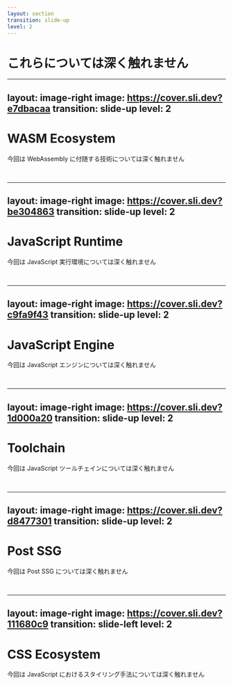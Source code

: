 ```yaml
---
layout: section
transition: slide-up
level: 2
---
```


# これらについては深く触れません

---
layout: image-right
image: https://cover.sli.dev?e7dbacaa
transition: slide-up
level: 2
---

# WASM Ecosystem

今回は WebAssembly に付随する技術については深く触れません

<br />

<LogoList :items="[
    { name: 'WebAssembly', path: '/wasm/webassembly.svg' },
    { name: 'WASI', path: '/wasm/wasi.png' },
    { name: 'Wasmer', path: '/wasm/wasmer.svg' },
    { name: 'WASIX', path: '/wasm/wasix.svg' },
    { name: 'Grain', path: '/wasm/grain.svg' },
    { name: 'MoonBit', path: '/wasm/moonbit.svg' },
    { name: 'Onyx', path: '/wasm/onyx.svg' },
  ]"/>

---
layout: image-right
image: https://cover.sli.dev?be304863
transition: slide-up
level: 2
---

# JavaScript Runtime

今回は JavaScript 実行環境については深く触れません

<br/>

<LogoList :items="[
    { name: 'Node.js', path: '/runtime/node.js.svg' },
    { name: 'Deno', path: '/runtime/deno.svg' },
    { name: 'Bun', path: '/runtime/bun.svg' },
    { name: 'LLRT', path: '/runtime/llrt.svg' },
    { name: 'WinterJS', path: '/runtime/winterjs.png' },
    { name: 'WinterCG', path: '/runtime/wintercg.svg' },
  ]" />

---
layout: image-right
image: https://cover.sli.dev?c9fa9f43
transition: slide-up
level: 2
---

# JavaScript Engine

今回は JavaScript エンジンについては深く触れません

<br/>

<LogoList :items="[
    { name: 'V8', path: '/engine/v8.svg' },
    { name: 'Spider Monkey', path: '/engine/spidermonkey.svg' },
    { name: 'JavaScriptCore', path: '/engine/javascriptcore.svg' },
    { name: 'Hermes', path: '/engine/hermes.svg' },
    { name: 'Kiesel', path: '/engine/kiesel.svg' },
    { name: 'Boa', path: '/engine/boa.svg' },
  ]" />

---
layout: image-right
image: https://cover.sli.dev?1d000a20
transition: slide-up
level: 2
---

# Toolchain

今回は JavaScript ツールチェインについては深く触れません

<br/>

<LogoList :items="[
    { name: 'Grunt', path: '/toolchain/grunt.svg' },
    { name: 'Browserify', path: '/toolchain/browserify.svg' },
    { name: 'Webpack', path: '/toolchain/webpack.svg' },
    { name: 'Snowpack', path: '/toolchain/snowpack.svg' },
    { name: 'Vite', path: '/toolchain/vite.svg' },
    { name: 'Rollup.js', path: '/toolchain/rollup.js.svg' },
    { name: 'Turbopack', path: '/toolchain/turbopack.svg' },
    { name: 'Rolldown', path: '/toolchain/rolldown.svg' },
  ]" />

---
layout: image-right
image: https://cover.sli.dev?d8477301
transition: slide-up
level: 2
---

# Post SSG

今回は Post SSG については深く触れません

<br/>

<LogoList :items="[
    { name: '11ty', path: '/island/11ty.svg' },
    { name: 'Astro', path: '/island/astro.svg' },
    { name: 'Fresh', path: '/island/fresh.svg' },
    { name: 'Hono', path: '/island/hono.png' },
    { name: 'Alpine.js', path: '/island/alpine.js.svg' },
    { name: 'htmx', path: '/island/htmx.svg' },
  ]" />

---
layout: image-right
image: https://cover.sli.dev?111680c9
transition: slide-left
level: 2
---

# CSS Ecosystem

今回は JavaScript におけるスタイリング手法については深く触れません

<br />

<LogoList :items="[
    { name: 'Emotion', path: '/styling/emotion.png' },
    { name: 'Vanilla Extract', path: '/styling/vanilla-extract.svg' },
    { name: 'Tailwind CSS', path: '/styling/tailwind-css.svg' },
    { name: 'UnoCSS', path: '/styling/unocss.svg' },
    { name: 'Panda CSS', path: '/styling/panda-css.svg' },
    { name: 'StyleX', path: '/styling/stylex.svg' },
    { name: 'Macaron CSS', path: '/styling/macaron-css.svg' },
  ]" />
